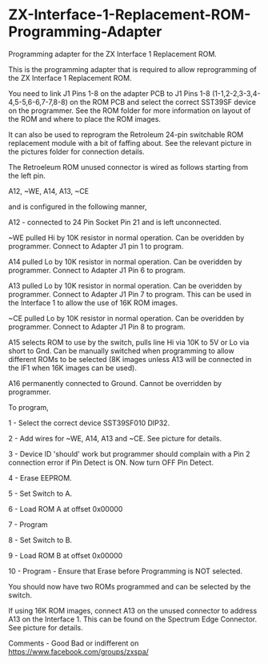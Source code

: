 # ZX-Interface-1-Replacement-ROM-Programming-Adapter
Programming adapter for the ZX Interface 1 Replacement ROM.

This is the programming adapter that is required to allow reprogramming of the ZX Interface 1 Replacement ROM.

You need to link J1 Pins 1-8 on the adapter PCB to J1 Pins 1-8 (1-1,2-2,3-3,4-4,5-5,6-6,7-7,8-8) on the ROM PCB and select the correct SST39SF device on the programmer. See the ROM folder for more information on layout of the ROM and where to place the ROM images.


It can also be used to reprogram the Retroleum 24-pin switchable ROM replacement module with a bit of faffing about. See the relevant picture in the pictures folder for connection details.


The Retroeleum ROM unused connector is wired as follows starting from the left pin.

A12, ~WE, A14, A13, ~CE

and is configured in the following manner,

A12 - connected to 24 Pin Socket Pin 21 and is left unconnected.

~WE pulled Hi by 10K resistor in normal operation. Can be overidden by programmer. Connect to Adapter J1 pin 1 to program.

A14 pulled Lo by 10K resistor in normal operation. Can be overidden by programmer. Connect to Adapter J1 Pin 6 to program.

A13 pulled Lo by 10K resistor in normal operation. Can be overidden by programmer. Connect to Adapter J1 Pin 7 to program. This can be used in the Interface 1 to allow the use of 16K ROM images. 

~CE pulled Lo by 10K resistor in normal operation. Can be overidden by programmer. Connect to Adapter J1 Pin 8 to program.


A15 selects ROM to use by the switch, pulls line Hi via 10K to 5V or Lo via short to Gnd. Can be manually switched when programming to allow different ROMs to be selected (8K images unless A13 will be connected in the IF1 when 16K images can be used).

A16 permanently connected to Ground. Cannot be overridden by programmer.


To program,

1 - Select the correct device SST39SF010 DIP32.

2 - Add wires for ~WE, A14, A13 and ~CE. See picture for details.

3 - Device ID 'should' work but programmer should complain with a Pin 2 connection error if Pin Detect is ON. Now turn OFF Pin Detect.

4 - Erase EEPROM.

5 - Set Switch to A.

6 - Load ROM A at offset 0x00000

7 - Program

8 - Set Switch to B.

9 - Load ROM B at offset 0x00000

10 - Program - Ensure that Erase before Programming is NOT selected.

You should now have two ROMs programmed and can be selected by the switch. 


If using 16K ROM images, connect A13 on the unused connector to address A13 on the Interface 1. This can be found on the Spectrum Edge Connector. See picture for details. 

Comments - Good Bad or indifferent on https://www.facebook.com/groups/zxspa/
